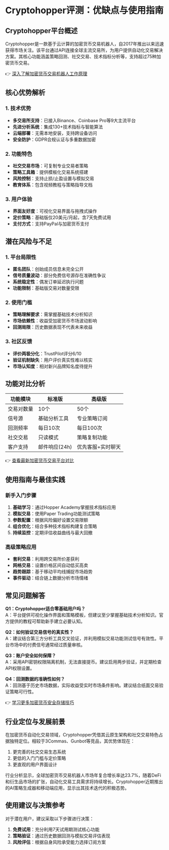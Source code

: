 # Cryptohopper评测：优缺点与使用指南

## Cryptohopper平台概述

Cryptohopper是一款基于云计算的加密货币交易机器人，自2017年推出以来迅速获得市场关注。该平台通过API连接全球主流交易所，为用户提供自动化交易解决方案。其核心功能涵盖策略回测、社交交易、技术指标分析等，支持超过75种加密货币交易。

👉 [深入了解加密货币交易机器人工作原理](https://bit.ly/okx_welcome)

## 核心优势解析

### 1. 技术优势
- **多交易所支持**：已接入Binance、Coinbase Pro等9大主流平台
- **先进分析系统**：集成130+技术指标与智能算法
- **云端部署**：无需本地安装，支持跨设备访问
- **安全防护**：GDPR合规认证与多重数据加密

### 2. 功能特色
- **社交交易市场**：可复制专业交易者策略
- **策略工具箱**：提供模板化交易系统搭建
- **风险控制**：支持止损/止盈设置与模拟交易
- **教育体系**：包含视频教程与策略指导文档

### 3. 用户体验
- **界面友好度**：可视化交易界面与拖拽式操作
- **定价策略**：基础版仅20美元/月起，含7天免费试用
- **支付方式**：支持PayPal与加密货币支付

## 潜在风险与不足

### 1. 平台局限性
- **匿名团队**：创始成员信息未完全公开
- **信号质量波动**：部分免费信号源存在准确性争议
- **系统稳定性**：偶发订单延迟执行问题
- **功能限制**：基础版交易对数量受限

### 2. 使用门槛
- **策略理解要求**：需掌握基础技术分析知识
- **市场依赖性**：收益受加密货币市场波动影响
- **回测局限**：历史数据表现不代表未来收益

### 3. 社区反馈
- **评价两极分化**：TrustPilot评分6/10
- **验证机制缺失**：用户评价真实性难以核实
- **市场认知度**：相对新兴品牌知名度待提升

## 功能对比分析

| 功能模块       | 标准版                 | 高级版                 |
|----------------|------------------------|------------------------|
| 交易对数量     | 10个                   | 50个                   |
| 信号源         | 基础分析工具           | 专业策略订阅           |
| 回测频率       | 每日10次               | 每日100次              |
| 社交交易       | 只读模式               | 策略复制功能           |
| 客户支持       | 邮件响应(24h)          | 优先客服+实时聊天      |

👉 [查看最新加密货币交易平台对比](https://bit.ly/okx_welcome)

## 使用指南与最佳实践

### 新手入门步骤
1. **基础学习**：通过Hopper Academy掌握技术指标应用
2. **模拟交易**：使用Paper Trading功能测试策略
3. **参数配置**：根据风险偏好设置交易限额
4. **组合优化**：结合多种技术指标构建复合策略
5. **持续监控**：定期评估收益曲线与最大回撤

### 高级策略应用
- **套利交易**：利用跨交易所价差获利
- **网格交易**：设置价格区间自动低买高卖
- **趋势跟踪**：基于移动平均线捕捉市场趋势
- **事件驱动**：结合链上数据分析市场情绪

## 常见问题解答

**Q1：Cryptohopper适合零基础用户吗？**  
A：平台提供可视化操作界面和策略模板，但建议至少掌握基础技术分析知识。官方提供的教程可帮助新手建立必要认知。

**Q2：如何验证交易信号的真实性？**  
A：建议结合第三方分析工具交叉验证，并利用模拟交易功能测试信号有效性。平台市场中的付费信号通常经过质量审核。

**Q3：账户安全如何保障？**  
A：采用API密钥权限隔离机制，无法直接提币。建议启用两步验证，并定期检查API权限设置。

**Q4：回测数据的准确性如何？**  
A：回测基于历史市场数据，实际收益受实时市场条件影响。建议结合纸面交易验证策略可行性。

👉 [学习更多加密货币安全存储技巧](https://bit.ly/okx_welcome)

## 行业定位与发展前景

在加密货币自动化交易领域，Cryptohopper凭借其云原生架构和社交交易特色占据独特定位。相较于3Commas、Gunbot等竞品，其优势体现在：
1. 更完善的社交交易生态系统
2. 更低的入门门槛与定价策略
3. 更直观的用户界面设计

行业分析显示，全球加密货币交易机器人市场年复合增长率达23.7%，随着DeFi和衍生品市场的扩张，自动化交易工具需求将持续增长。Cryptohopper近期推出的AI策略生成器和移动端应用，显示出其技术迭代的积极态势。

## 使用建议与决策参考

对于潜在用户，建议采取以下步骤进行决策：
1. **免费试用**：充分利用7天试用期测试核心功能
2. **策略验证**：通过历史数据回测与模拟交易评估表现
3. **风险评估**：根据自身风险承受能力选择订阅方案